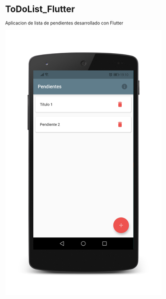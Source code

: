 # ToDoList_Flutter
Aplicacion de lista de pendientes desarrollado con Flutter

![pantalla-principal](https://github.com/4089268/ToDoList_Flutter/blob/master/Recursos/Imagenes/phone-home1.png)
